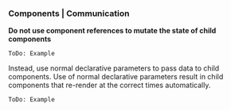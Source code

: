 ### Components | Communication

**Do not use component references to mutate the state of child components**

`ToDo: Example`

Instead, use normal declarative parameters to pass data to child components. Use of normal declarative parameters result in child components that re-render at the correct times automatically.

`ToDo: Example`
<br><br>